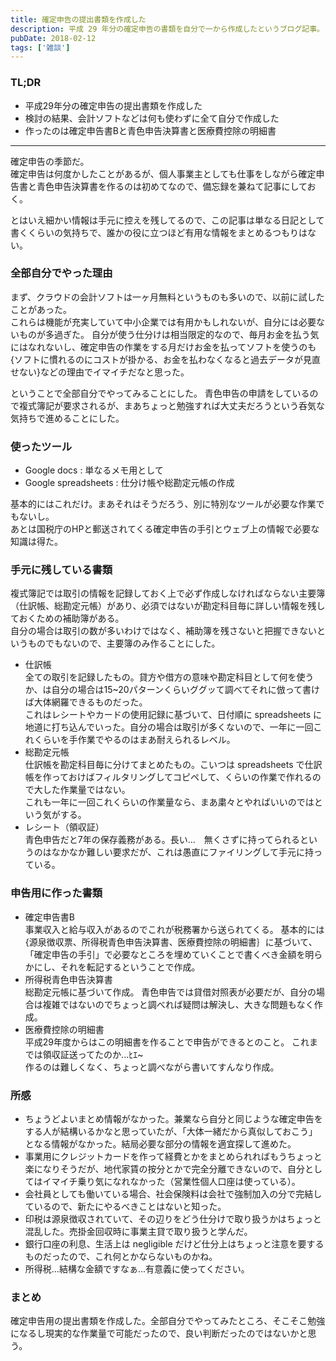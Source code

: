 ```yaml
---
title: 確定申告の提出書類を作成した
description: 平成 29 年分の確定申告の書類を自分で一から作成したというブログ記事。
pubDate: 2018-02-12
tags: ['雑談']
---
```



### TL;DR
- 平成29年分の確定申告の提出書類を作成した
- 検討の結果、会計ソフトなどは何も使わずに全て自分で作成した
- 作ったのは確定申告書Bと青色申告決算書と医療費控除の明細書
---

確定申告の季節だ。  
確定申告は何度かしたことがあるが、個人事業主としても仕事をしながら確定申告書と青色申告決算書を作るのは初めてなので、備忘録を兼ねて記事にしておく。

とはいえ細かい情報は手元に控えを残してるので、この記事は単なる日記として書くくらいの気持ちで、誰かの役に立つほど有用な情報をまとめるつもりはない。

### 全部自分でやった理由
まず、クラウドの会計ソフトは一ヶ月無料というものも多いので、以前に試したことがあった。  
これらは機能が充実していて中小企業では有用かもしれないが、自分には必要ないものが多過ぎた。
自分が使う仕分けは相当限定的なので、毎月お金を払う気にはなれないし、確定申告の作業をする月だけお金を払ってソフトを使うのも{ソフトに慣れるのにコストが掛かる、お金を払わなくなると過去データが見直せない}などの理由でイマイチだなと思った。

ということで全部自分でやってみることにした。
青色申告の申請をしているので複式簿記が要求されるが、まあちょっと勉強すれば大丈夫だろうという呑気な気持ちで進めることにした。

### 使ったツール
- Google docs : 単なるメモ用として
- Google spreadsheets : 仕分け帳や総勘定元帳の作成

基本的にはこれだけ。まあそれはそうだろう、別に特別なツールが必要な作業でもないし。  
あとは国税庁のHPと郵送されてくる確定申告の手引とウェブ上の情報で必要な知識は得た。

### 手元に残している書類
複式簿記では取引の情報を記録しておく上で必ず作成しなければならない主要簿（仕訳帳、総勘定元帳）があり、必須ではないが勘定科目毎に詳しい情報を残しておくための補助簿がある。  
自分の場合は取引の数が多いわけではなく、補助簿を残さないと把握できないというものでもないので、主要簿のみ作ることにした。

- 仕訳帳  
  全ての取引を記録したもの。貸方や借方の意味や勘定科目として何を使うか、は自分の場合は15~20パターンくらいググッて調べてそれに倣って書けば大体網羅できるものだった。  
  これはレシートやカードの使用記録に基づいて、日付順に spreadsheets に地道に打ち込んでいった。自分の場合は取引が多くないので、一年に一回これくらいを手作業でやるのはまあ耐えられるレベル。
- 総勘定元帳  
  仕訳帳を勘定科目毎に分けてまとめたもの。こいつは spreadsheets で仕訳帳を作っておけばフィルタリングしてコピペして、くらいの作業で作れるので大した作業量ではない。  
  これも一年に一回これくらいの作業量なら、まあ粛々とやればいいのではという気がする。
- レシート（領収証）  
  青色申告だと7年の保存義務がある。長い...　無くさずに持ってられるというのはなかなか難しい要求だが、これは愚直にファイリングして手元に持っている。

### 申告用に作った書類
- 確定申告書B  
  事業収入と給与収入があるのでこれが税務署から送られてくる。
  基本的には {源泉徴収票、所得税青色申告決算書、医療費控除の明細書｝に基づいて、「確定申告の手引」で必要なところを埋めていくことで書くべき金額を明らかにし、それを転記するということで作成。
- 所得税青色申告決算書  
  総勘定元帳に基づいて作成。
  青色申告では貸借対照表が必要だが、自分の場合は複雑ではないのでちょっと調べれば疑問は解決し、大きな問題もなく作成。
- 医療費控除の明細書  
  平成29年度からはこの明細書を作ることで申告ができるとのこと。
  これまでは領収証送ってたのか...ﾋｴ~  
  作るのは難しくなく、ちょっと調べながら書いてすんなり作成。

### 所感
- ちょうどよいまとめ情報がなかった。兼業なら自分と同じような確定申告をする人が結構いるかなと思っていたが、「大体一緒だから真似しておこう」となる情報がなかった。結局必要な部分の情報を適宜探して進めた。
- 事業用にクレジットカードを作って経費とかをまとめられればもうちょっと楽になりそうだが、地代家賃の按分とかで完全分離できないので、自分としてはイマイチ乗り気になれなかった（営業性個人口座は使っている）。
- 会社員としても働いている場合、社会保険料は会社で強制加入の分で完結しているので、新たにやるべきことはないと知った。
- 印税は源泉徴収されていて、その辺りをどう仕分けで取り扱うかはちょっと混乱した。売掛金回収時に事業主貸で取り扱うと学んだ。
- 銀行口座の利息、生活上は negligible だけど仕分上はちょっと注意を要するものだったので、これ何とかならないものかね。
- 所得税...結構な金額ですなぁ...有意義に使ってください。

### まとめ
確定申告用の提出書類を作成した。全部自分でやってみたところ、そこそこ勉強になるし現実的な作業量で可能だったので、良い判断だったのではないかと思う。
